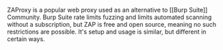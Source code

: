ZAProxy is a popular web proxy used as an alternative to [[Burp Suite]] Community. Burp Suite rate limits fuzzing and limits automated scanning without a subscription, but ZAP is free and open source, meaning no such restrictions are possible. It's setup and usage is similar, but different in certain ways. 
